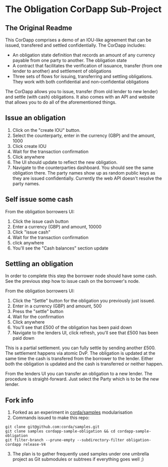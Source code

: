 # The Obligation CorDapp Sub-Project

## The Original Readme

This CorDapp comprises a demo of an IOU-like agreement that can be issued, transfered and settled confidentially. The CorDapp includes:

* An obligation state definition that records an amount of any currency payable from one party to another. The obligation state
* A contract that facilitates the verification of issuance, transfer (from one lender to another) and settlement of obligations
* Three sets of flows for issuing, transferring and settling obligations. They work with both confidential and non-confidential obligations

The CorDapp allows you to issue, transfer (from old lender to new lender) and settle (with cash) obligations. It also 
comes with an API and website that allows you to do all of the aforementioned things.

## Issue an obligation

1. Click on the "create IOU" button.
2. Select the counterparty, enter in the currency (GBP) and the amount, 1000
3. Click create IOU
4. Wait for the transaction confirmation
5. Click anywhere
6. The UI should update to reflect the new obligation.
7. Navigate to the counterparties dashboard. You should see the same obligation there.
The party names show up as random public keys as they are issued confidentially. Currently the web API doesn't resolve the party names.

## Self issue some cash

From the obligation borrowers UI:

1. Click the issue cash button
2. Enter a currency (GBP) and amount, 10000
3. Click "issue cash"
4. Wait for the transaction confirmation
5. click anywhere
6. You'll see the "Cash balances" section update

## Settling an obligation

In order to complete this step the borrower node should have some cash. See the previous step how to issue cash on the borrower's node.

From the obligation borrowers UI:

1. Click the "Settle" button for the obligation you previously just issued.
2. Enter in a currency (GBP) and amount, 500
3. Press the "settle" button
4. Wait for the confirmation
5. Click anywhere
6. You'll see that £500 of the obligation has been paid down
7. Navigate to the lenders UI, click refresh, you'll see that £500 has been paid down

This is a partial settlement. you can fully settle by sending another £500. The settlement happens via atomic DvP.
The obligation is updated at the same time the cash is transfered from the borrower to the lender.
Either both the obligation is updated and the cash is transferred or neither happen.


From the lenders UI you can transfer an obligation to a new lender. The procedure is straight-forward. Just select the Party which is to be the new lender.



## Fork info

1. Forked as an experiment in [corda/samples](https://github.com/corda/samples) modularisation
2. Commands issued to make this repo:
```
git clone git@github.com:corda/samples.git
git clone samples cordapp-sample-obligation && cd cordapp-sample-obligation
git filter-branch --prune-empty --subdirectory-filter obligation-cordapp release-V4
```
3. The plan is to gather frequently used samples under one umbrella project as Git submodules or subtrees if everything goes well ;)

